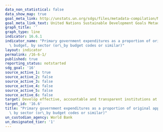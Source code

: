 ```yaml
---
data_non_statistical: false
data_show_map: true
goal_meta_link: http://unstats.un.org/sdgs/files/metadata-compilation/Metadata-Goal-16.pdf
goal_meta_link_text: United Nations Sustainable Development Goals Metadata (pdf 1361kB)
graph_title: ''
graph_type: line
indicator: 16.6.1
indicator_name: "Primary government expenditures as a proportion of original approved\
  \ budget, by sector (or\_by budget codes or similar)"
layout: indicator
permalink: /16-6-1/
published: true
reporting_status: notstarted
sdg_goal: '16'
source_active_1: true
source_active_2: false
source_active_3: false
source_active_4: false
source_active_5: false
source_active_6: false
target: Develop effective, accountable and transparent institutions at all levels
target_id: '16.6'
title: "Primary government expenditures as a proportion of original approved budget,\
  \ by sector (or\_by budget codes or similar)"
un_custodian_agency: World Bank
un_designated_tier: '1'
---
```

